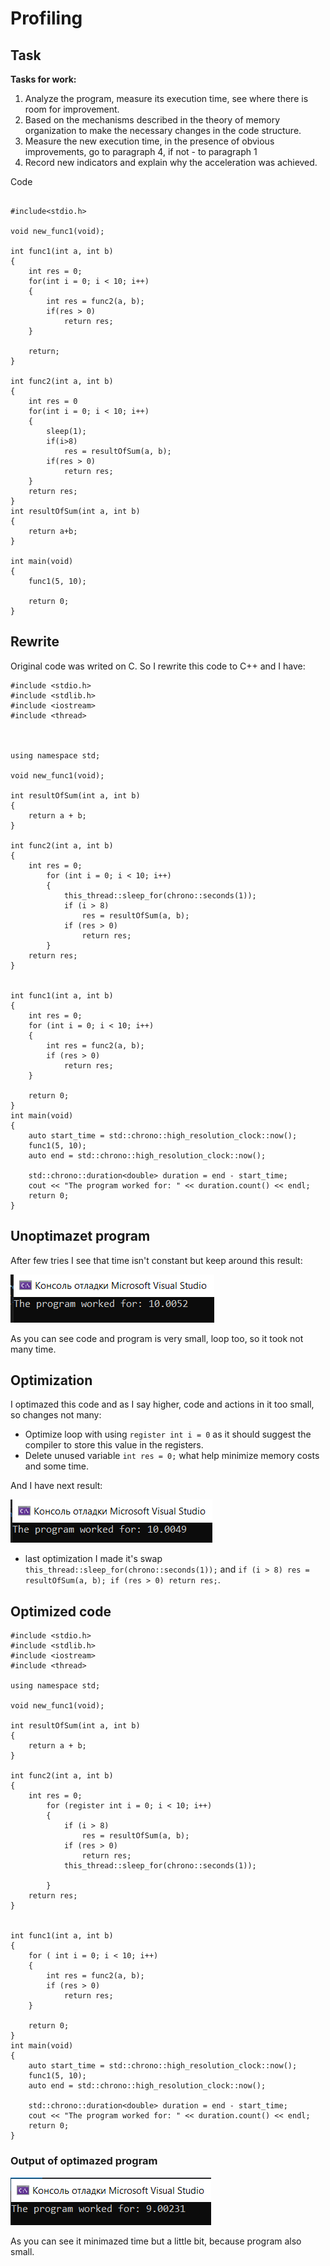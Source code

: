 # Profiling


## Task

**Tasks for work:**
1) Analyze the program, measure its execution time, see where there is room for improvement.
2) Based on the mechanisms described in the theory of memory organization to make the necessary changes in the code structure.
3) Measure the new execution time, in the presence of obvious improvements, go to paragraph 4, if not - to paragraph 1
4) Record new indicators and explain why the acceleration was achieved.


Code

```

#include<stdio.h>

void new_func1(void);

int func1(int a, int b)
{
	int res = 0;
    for(int i = 0; i < 10; i++)
	{
		int res = func2(a, b);
		if(res > 0)
			return res;
	}

    return;
}

int func2(int a, int b)
{
	int res = 0
    for(int i = 0; i < 10; i++)
	{
		sleep(1);
		if(i>8)
			res = resultOfSum(a, b);
		if(res > 0)
			return res;
	}
    return res;
}
int resultOfSum(int a, int b)
{
	return a+b;
}

int main(void)
{
    func1(5, 10);

    return 0;
}
```

## Rewrite

Original code was writed on C.
So I rewrite this code to C++ and I have:
```
#include <stdio.h>
#include <stdlib.h> 
#include <iostream>
#include <thread>



using namespace std;

void new_func1(void);

int resultOfSum(int a, int b)
{
	return a + b;
}

int func2(int a, int b)
{
	int res = 0;
		for (int i = 0; i < 10; i++)
		{
			this_thread::sleep_for(chrono::seconds(1));
			if (i > 8)
				res = resultOfSum(a, b);
			if (res > 0)
				return res;
		}
	return res;
}


int func1(int a, int b)
{
	int res = 0;
	for (int i = 0; i < 10; i++)
	{
		int res = func2(a, b);
		if (res > 0)
			return res;
	}

	return 0;
}
int main(void)
{
	auto start_time = std::chrono::high_resolution_clock::now();
	func1(5, 10);
	auto end = std::chrono::high_resolution_clock::now();

	std::chrono::duration<double> duration = end - start_time;
	cout << "The program worked for: " << duration.count() << endl;
	return 0;
}

```

## Unoptimazet program

After few tries I see that time isn't constant but keep around this result:

![example 1](/images/1.png)

As you can see code and program is very small, loop too, so it took not many time.

## Optimization

I optimazed this code and as I say higher, code and actions in it too small, so changes not many:

- Optimize loop with using `register int i = 0` as it should suggest the compiler to store this value in the registers.
- Delete unused variable `int res = 0;` what help minimize memory costs and some time.

And I have next result:

![example 2](/images/2.png)

- last optimization I made it's swap `this_thread::sleep_for(chrono::seconds(1));` and `if (i > 8) res = resultOfSum(a, b); if (res > 0) return res;`.
## Optimized code

```
#include <stdio.h>
#include <stdlib.h> 
#include <iostream>
#include <thread>

using namespace std;

void new_func1(void);

int resultOfSum(int a, int b)
{
	return a + b;
}

int func2(int a, int b)
{
	int res = 0;
		for (register int i = 0; i < 10; i++)
		{
			if (i > 8)
				res = resultOfSum(a, b);
			if (res > 0)
				return res;
			this_thread::sleep_for(chrono::seconds(1));

		}
	return res;
}


int func1(int a, int b)
{
	for ( int i = 0; i < 10; i++)
	{
		int res = func2(a, b);
		if (res > 0)
			return res;
	}

	return 0;
}
int main(void)
{
	auto start_time = std::chrono::high_resolution_clock::now();
	func1(5, 10);
	auto end = std::chrono::high_resolution_clock::now();

	std::chrono::duration<double> duration = end - start_time;
	cout << "The program worked for: " << duration.count() << endl;
	return 0;
}

```
### Output of optimazed program

![example 3](/images/3.png)

As you can see it minimazed time but a little bit, because program also small.